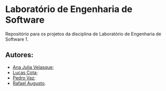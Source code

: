 # Laboratório de Engenharia de Software
Repositório para os projetos da disciplina de Laboratório de Engenharia de Software 1.

## Autores:
- [Ana Julia Velasque](https://github.com/anajvelasque);
- [Lucas Cota](https://github.com/lucascdornelas);
- [Pedro Vaz](https://github.com/vazConnected/);
- [Rafael Augusto](https://github.com/RafaelAugustoo).
